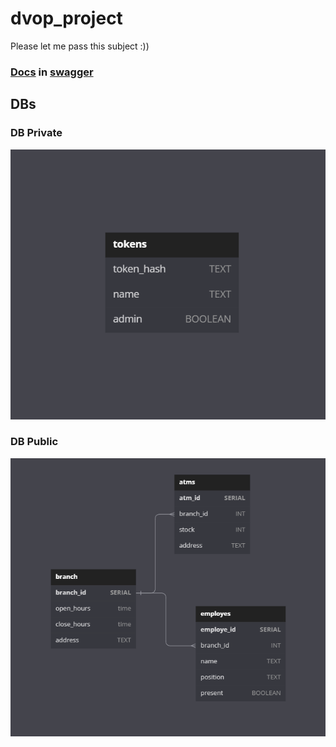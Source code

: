 # dvop_project
Please let me pass this subject :))

### [Docs](/docs/docs.yml) in [swagger](https://editor.swagger.io/)

## DBs

### DB Private
![image](/images/private.png)
### DB Public
![image](/images/public.png)
